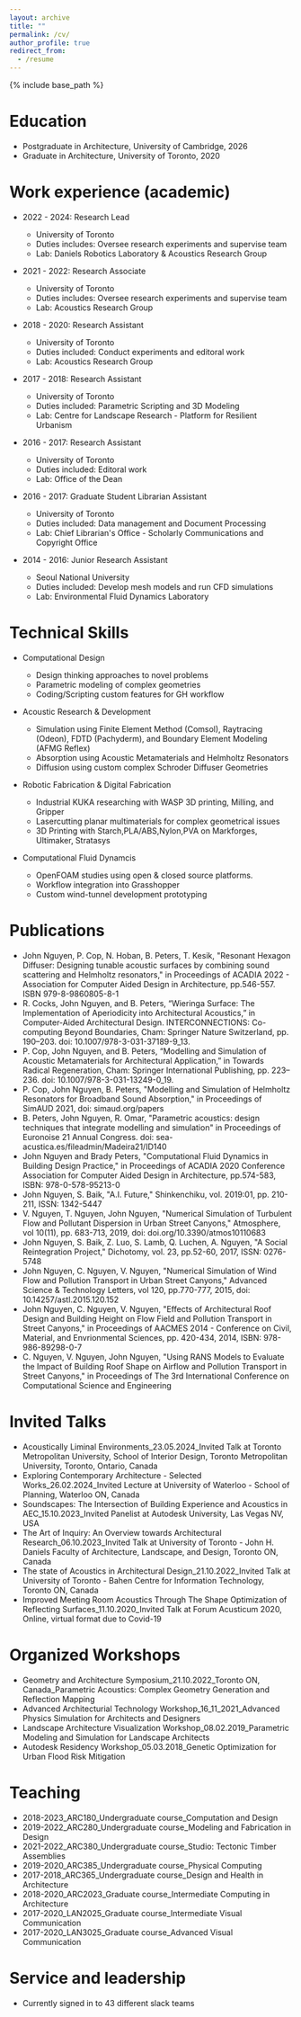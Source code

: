```yaml
---
layout: archive
title: ""
permalink: /cv/
author_profile: true
redirect_from:
  - /resume
---
```


{% include base_path %}

Education
======
* Postgraduate in Architecture, University of Cambridge, 2026
* Graduate in Architecture, University of Toronto, 2020
  
Work experience (academic)
======
* 2022 - 2024: Research Lead
  * University of Toronto
  * Duties includes: Oversee research experiments and supervise team
  * Lab: Daniels Robotics Laboratory & Acoustics Research Group

* 2021 - 2022: Research Associate
  * University of Toronto
  * Duties includes: Oversee research experiments and supervise team
  * Lab: Acoustics Research Group

* 2018 - 2020: Research Assistant
  * University of Toronto
  * Duties included: Conduct experiments and editoral work
  * Lab: Acoustics Research Group
  
* 2017 - 2018: Research Assistant
  * University of Toronto
  * Duties included: Parametric Scripting and 3D Modeling
  * Lab: Centre for Landscape Research - Platform for Resilient Urbanism
    
* 2016 - 2017: Research Assistant
  * University of Toronto
  * Duties included: Editoral work
  * Lab: Office of the Dean
      
* 2016 - 2017: Graduate Student Librarian Assistant
  * University of Toronto
  * Duties included: Data management and Document Processing
  * Lab: Chief Librarian's Office - Scholarly Communications and Copyright Office
      
* 2014 - 2016: Junior Research Assistant
  * Seoul National University
  * Duties included: Develop mesh models and run CFD simulations
  * Lab: Environmental Fluid Dynamics Laboratory
            
Technical Skills
======
* Computational Design
  * Design thinking approaches to novel problems
  * Parametric modeling of complex geometries
  * Coding/Scripting custom features for GH workflow
    
* Acoustic Research & Development
  * Simulation using Finite Element Method (Comsol), Raytracing (Odeon), FDTD (Pachyderm), and Boundary Element Modeling (AFMG Reflex)
  * Absorption using Acoustic Metamaterials and Helmholtz Resonators
  * Diffusion using custom complex Schroder Diffuser Geometries
    
* Robotic Fabrication & Digital Fabrication
  * Industrial KUKA researching with WASP 3D printing, Milling, and Gripper
  * Lasercutting planar multimaterials for complex geometrical issues
  * 3D Printing with Starch,PLA/ABS,Nylon,PVA on Markforges, Ultimaker, Stratasys

* Computational Fluid Dynamcis
  * OpenFOAM studies using open & closed source platforms.
  * Workflow integration into Grasshopper
  * Custom wind-tunnel development prototyping
    
Publications
======
* John Nguyen, P. Cop, N. Hoban, B. Peters, T. Kesik, "Resonant Hexagon Diffuser: Designing tunable acoustic surfaces by combining sound scattering and Helmholtz resonators," in Proceedings of ACADIA 2022 - Association for Computer Aided Design in Architecture, pp.546-557. ISBN 979-8-9860805-8-1
* R. Cocks, John Nguyen, and B. Peters, “Wieringa Surface: The Implementation of Aperiodicity into Architectural Acoustics,” in Computer-Aided Architectural Design. INTERCONNECTIONS: Co-computing Beyond Boundaries, Cham: Springer Nature Switzerland, pp. 190–203. doi: 10.1007/978-3-031-37189-9_13.
* P. Cop, John Nguyen, and B. Peters, “Modelling and Simulation of Acoustic Metamaterials for Architectural Application,” in Towards Radical Regeneration, Cham: Springer International Publishing, pp. 223–236. doi: 10.1007/978-3-031-13249-0_19.
* P. Cop, John Nguyen, B. Peters, "Modelling and Simulation of Helmholtz Resonators for Broadband Sound Absorption," in Proceedings of SimAUD 2021, doi: simaud.org/papers
* B. Peters, John Nguyen, R. Omar, "Parametric acoustics: design techniques that integrate modelling and simulation" in Proceedings of Euronoise 21 Annual Congress. doi: sea-acustica.es/fileadmin/Madeira21/ID140
* John Nguyen and Brady Peters, "Computational Fluid Dynamics in Building Design Practice," in Proceedings of ACADIA 2020 Conference Association for Computer Aided Design in Architecture, pp.574-583, ISBN: 978-0-578-95213-0
* John Nguyen, S. Baik, "A.I. Future," Shinkenchiku, vol. 2019:01, pp. 210-211, ISSN: 1342-5447
* V. Nguyen, T. Nguyen, John Nguyen, "Numerical Simulation of Turbulent Flow and Pollutant Dispersion in Urban Street Canyons," Atmosphere, vol 10(11), pp. 683-713, 2019, doi: doi.org/10.3390/atmos10110683
* John Nguyen, S. Baik, Z. Luo, S. Lamb, Q. Luchen, A. Nguyen, "A Social Reintegration Project," Dichotomy, vol. 23, pp.52-60, 2017, ISSN: 0276-5748
* John Nguyen, C. Nguyen, V. Nguyen, "Numerical Simulation of Wind Flow and Pollution Transport in Urban Street Canyons," Advanced Science & Technology Letters, vol 120, pp.770-777, 2015, doi: 10.14257/astl.2015.120.152
* John Nguyen, C. Nguyen, V. Nguyen, "Effects of Architectural Roof Design and Building Height on Flow Field and Pollution Transport in Street Canyons," in Proceedings of AACMES 2014 - Conference on Civil, Material, and Envrionmental Sciences, pp. 420-434, 2014, ISBN: 978-986-89298-0-7
* C. Nguyen, V. Nguyen, John Nguyen, "Using RANS Models to Evaluate the Impact of Building Roof Shape on Airflow and Pollution Transport in Street Canyons," in Proceedings of The 3rd International Conference on Computational Science and Engineering

Invited Talks
======
* Acoustically Liminal Environments_23.05.2024_Invited Talk at Toronto Metropolitan University, School of Interior Design, Toronto Metropolitan University, Toronto, Ontario, Canada
* Exploring Contemporary Architecture - Selected Works_26.02.2024_Invited Lecture at University of Waterloo - School of Planning, Waterloo ON, Canada
* Soundscapes: The Intersection of Building Experience and Acoustics in AEC_15.10.2023_Invited Panelist at Autodesk University, Las Vegas NV, USA
* The Art of Inquiry: An Overview towards Architectural Research_06.10.2023_Invited Talk at University of Toronto - John H. Daniels Faculty of Architecture, Landscape, and Design, Toronto ON, Canada
* The state of Acoustics in Architectural Design_21.10.2022_Invited Talk at University of Toronto - Bahen Centre for Information Technology, Toronto ON, Canada
* Improved Meeting Room Acoustics Through The Shape Optimization of Reflecting Surfaces_11.10.2020_Invited Talk at Forum Acusticum 2020, Online, virtual format due to Covid-19

Organized Workshops
======
* Geometry and Architecture Symposium_21.10.2022_Toronto ON, Canada_Parametric Acoustics: Complex Geometry Generation and Reflection Mapping
* Advanced Architecturial Technology Workshop_16_11_2021_Advanced Physics Simulation for Architects and Designers
* Landscape Architecture Visualization Workshop_08.02.2019_Parametric Modeling and Simulation for Landscape Architects
* Autodesk Residency Workshop_05.03.2018_Genetic Optimization for Urban Flood Risk Mitigation 

Teaching
======
* 2018-2023_ARC180_Undergraduate course_Computation and Design
* 2019-2022_ARC280_Undergraduate course_Modeling and Fabrication in Design
* 2021-2022_ARC380_Undergraduate course_Studio: Tectonic Timber Assemblies
* 2019-2020_ARC385_Undergraduate course_Physical Computing
* 2017-2018_ARC365_Undergraduate course_Design and Health in Architecture
* 2018-2020_ARC2023_Graduate course_Intermediate Computing in Architecture
* 2017-2020_LAN2025_Graduate course_Intermediate Visual Communication
* 2017-2020_LAN3025_Graduate course_Advanced Visual Communication
  
Service and leadership
======
* Currently signed in to 43 different slack teams
